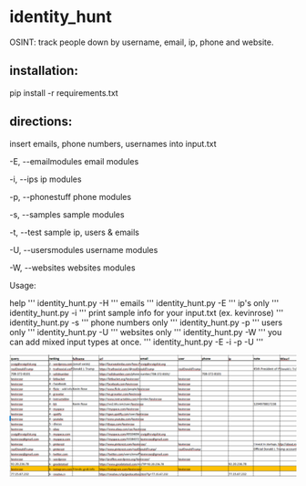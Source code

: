 # identity_hunt
OSINT: track people down by username, email, ip, phone and website.

## installation:

pip install -r requirements.txt

## directions:
insert emails, phone numbers, usernames into input.txt

-E, --emailmodules    email modules

-i, --ips             ip modules

-p, --phonestuff      phone modules

-s, --samples         sample modules

-t, --test            sample ip, users & emails

-U, --usersmodules    username modules

-W, --websites        websites modules

Usage:

help
'''
identity_hunt.py -H
'''
emails
'''
identity_hunt.py -E
'''
ip's only
'''
identity_hunt.py -i
'''
print sample info for your input.txt (ex. kevinrose)
'''
identity_hunt.py -s
'''
phone numbers only
'''
identity_hunt.py -p
'''
users only
'''
identity_hunt.py -U
'''
websites only
'''
identity_hunt.py -W
'''
you can add mixed input types at once.
'''
identity_hunt.py -E -i -p -U
'''


![sample output](Images/intel_sample.png)
